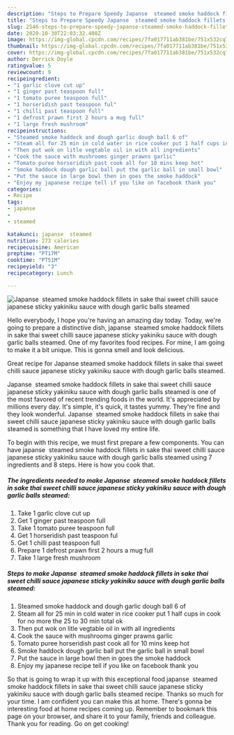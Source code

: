 ```yaml
---
description: "Steps to Prepare Speedy Japanse  steamed smoke haddock fillets in sake thai sweet chilli sauce japanese sticky yakiniku sauce with dough garlic balls steamed"
title: "Steps to Prepare Speedy Japanse  steamed smoke haddock fillets in sake thai sweet chilli sauce japanese sticky yakiniku sauce with dough garlic balls steamed"
slug: 2546-steps-to-prepare-speedy-japanse-steamed-smoke-haddock-fillets-in-sake-thai-sweet-chilli-sauce-japanese-sticky-yakiniku-sauce-with-dough-garlic-balls-steamed
date: 2020-10-30T22:03:32.408Z
image: https://img-global.cpcdn.com/recipes/7fa017711ab381be/751x532cq70/japanse-steamed-smoke-haddock-fillets-in-sake-thai-sweet-chilli-sauce-japanese-sticky-yakiniku-sauc-recipe-main-photo.jpg
thumbnail: https://img-global.cpcdn.com/recipes/7fa017711ab381be/751x532cq70/japanse-steamed-smoke-haddock-fillets-in-sake-thai-sweet-chilli-sauce-japanese-sticky-yakiniku-sauc-recipe-main-photo.jpg
cover: https://img-global.cpcdn.com/recipes/7fa017711ab381be/751x532cq70/japanse-steamed-smoke-haddock-fillets-in-sake-thai-sweet-chilli-sauce-japanese-sticky-yakiniku-sauc-recipe-main-photo.jpg
author: Derrick Doyle
ratingvalue: 5
reviewcount: 9
recipeingredient:
- "1 garlic clove cut up"
- "1 ginger past teaspoon full"
- "1 tomato puree teaspoon full"
- "1 horseridish past teaspoon ful"
- "1 chilli past teaspoon full"
- "1 defrost prawn first 2 hours a mug full"
- "1 large fresh mushroom"
recipeinstructions:
- "Steamed smoke haddock and dough garlic dough ball 6 of"
- "Steam all for 25 min in cold water in rice cooker put 1 half cups in cook for no more the 25 to 30 min total ok"
- "Then put wok on litle vegtable oil in with all ingredients"
- "Cook the sauce with mushrooms ginger prawns garlic"
- "Tomato puree horseridish past cook all for 10 mins keep hot"
- "Smoke haddock dough garlic ball put the garlic ball in small bowl"
- "Put the sauce in large bowl then in goes the smoke haddock"
- "Enjoy my japanese recipe tell if you like on facebook thank you"
categories:
- Recipe
tags:
- japanse
- 
- steamed

katakunci: japanse  steamed 
nutrition: 273 calories
recipecuisine: American
preptime: "PT17M"
cooktime: "PT51M"
recipeyield: "3"
recipecategory: Lunch

---
```



![Japanse  steamed smoke haddock fillets in sake thai sweet chilli sauce japanese sticky yakiniku sauce with dough garlic balls steamed](https://img-global.cpcdn.com/recipes/7fa017711ab381be/751x532cq70/japanse-steamed-smoke-haddock-fillets-in-sake-thai-sweet-chilli-sauce-japanese-sticky-yakiniku-sauc-recipe-main-photo.jpg)

Hello everybody, I hope you're having an amazing day today. Today, we're going to prepare a distinctive dish, japanse  steamed smoke haddock fillets in sake thai sweet chilli sauce japanese sticky yakiniku sauce with dough garlic balls steamed. One of my favorites food recipes. For mine, I am going to make it a bit unique. This is gonna smell and look delicious.

Great recipe for Japanse steamed smoke haddock fillets in sake thai sweet chilli sauce japanese sticky yakiniku sauce with dough garlic balls steamed.

Japanse  steamed smoke haddock fillets in sake thai sweet chilli sauce japanese sticky yakiniku sauce with dough garlic balls steamed is one of the most favored of recent trending foods in the world. It's appreciated by millions every day. It's simple, it's quick, it tastes yummy. They're fine and they look wonderful. Japanse  steamed smoke haddock fillets in sake thai sweet chilli sauce japanese sticky yakiniku sauce with dough garlic balls steamed is something that I have loved my entire life.


To begin with this recipe, we must first prepare a few components. You can have japanse  steamed smoke haddock fillets in sake thai sweet chilli sauce japanese sticky yakiniku sauce with dough garlic balls steamed using 7 ingredients and 8 steps. Here is how you cook that.

<!--inarticleads1-->

##### The ingredients needed to make Japanse  steamed smoke haddock fillets in sake thai sweet chilli sauce japanese sticky yakiniku sauce with dough garlic balls steamed:

1. Take 1 garlic clove cut up
1. Get 1 ginger past teaspoon full
1. Take 1 tomato puree teaspoon full
1. Get 1 horseridish past teaspoon ful
1. Get 1 chilli past teaspoon full
1. Prepare 1 defrost prawn first 2 hours a mug full
1. Take 1 large fresh mushroom




<!--inarticleads2-->

##### Steps to make Japanse  steamed smoke haddock fillets in sake thai sweet chilli sauce japanese sticky yakiniku sauce with dough garlic balls steamed:

1. Steamed smoke haddock and dough garlic dough ball 6 of
1. Steam all for 25 min in cold water in rice cooker put 1 half cups in cook for no more the 25 to 30 min total ok
1. Then put wok on litle vegtable oil in with all ingredients
1. Cook the sauce with mushrooms ginger prawns garlic
1. Tomato puree horseridish past cook all for 10 mins keep hot
1. Smoke haddock dough garlic ball put the garlic ball in small bowl
1. Put the sauce in large bowl then in goes the smoke haddock
1. Enjoy my japanese recipe tell if you like on facebook thank you




So that is going to wrap it up with this exceptional food japanse  steamed smoke haddock fillets in sake thai sweet chilli sauce japanese sticky yakiniku sauce with dough garlic balls steamed recipe. Thanks so much for your time. I am confident you can make this at home. There's gonna be interesting food at home recipes coming up. Remember to bookmark this page on your browser, and share it to your family, friends and colleague. Thank you for reading. Go on get cooking!
